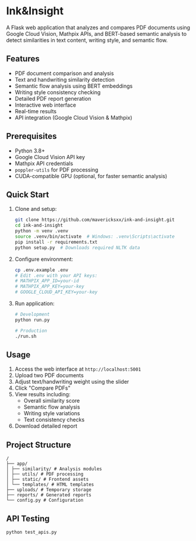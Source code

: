 # Ink&Insight

A Flask web application that analyzes and compares PDF documents using Google Cloud Vision, Mathpix APIs, and BERT-based semantic analysis to detect similarities in text content, writing style, and semantic flow.

## Features

- PDF document comparison and analysis
- Text and handwriting similarity detection
- Semantic flow analysis using BERT embeddings
- Writing style consistency checking
- Detailed PDF report generation
- Interactive web interface
- Real-time results
- API integration (Google Cloud Vision & Mathpix)

## Prerequisites

- Python 3.8+
- Google Cloud Vision API key
- Mathpix API credentials
- `poppler-utils` for PDF processing
- CUDA-compatible GPU (optional, for faster semantic analysis)

## Quick Start

1. Clone and setup:

   ```bash
   git clone https://github.com/mavericksxx/ink-and-insight.git
   cd ink-and-insight
   python -m venv .venv
   source .venv/bin/activate  # Windows: .venv\Scripts\activate
   pip install -r requirements.txt
   python setup.py  # Downloads required NLTK data
   ```

2. Configure environment:

   ```bash
   cp .env.example .env
   # Edit .env with your API keys:
   # MATHPIX_APP_ID=your-id
   # MATHPIX_APP_KEY=your-key
   # GOOGLE_CLOUD_API_KEY=your-key
   ```

3. Run application:

   ```bash
   # Development
   python run.py

   # Production
   ./run.sh
   ```

## Usage

1. Access the web interface at `http://localhost:5001`
2. Upload two PDF documents
3. Adjust text/handwriting weight using the slider
4. Click "Compare PDFs"
5. View results including:
   - Overall similarity score
   - Semantic flow analysis
   - Writing style variations
   - Text consistency checks
6. Download detailed report

## Project Structure

```
/
├── app/
│ ├── similarity/ # Analysis modules
│ ├── utils/ # PDF processing
│ ├── static/ # Frontend assets
│ └── templates/ # HTML templates
├── uploads/ # Temporary storage
├── reports/ # Generated reports
└── config.py # Configuration
```

## API Testing

```bash
python test_apis.py
```

